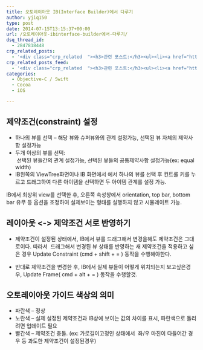 ```yaml
---
title: 오토레이아웃 IB(Interface Builder)에서 다루기
author: yjiq150
type: post
date: 2014-07-15T13:15:37+00:00
url: /오토레이아웃-ibinterface-builder에서-다루기/
dsq_thread_id:
  - 2847818448
crp_related_posts:
  - '<div class="crp_related  "><h3>관련 포스트:</h3><ul><li><a href="https://www.letmecompile.com/intellij-shortcut-keys-mac/"     class="post-854"><span class="crp_title">개발자라면 알아야 할 IntelliJ 필수 단축키 20선 for Mac</span></a></li><li><a href="https://www.letmecompile.com/xcode-%eb%8b%a8%ec%b6%95%ed%82%a4-%eb%aa%a8%ec%9d%8c/"     class="post-860"><span class="crp_title">자주쓰는 Xcode 단축키 모음</span></a></li><li><a href="https://www.letmecompile.com/redis-cluster-sentinel-overview/"     class="post-770"><span class="crp_title">레디스 클러스터, 센티넬 구성 및 동작 방식</span></a></li><li><a href="https://www.letmecompile.com/mysql-innodb-lock-deadlock/"     class="post-763"><span class="crp_title">MySQL InnoDB lock & deadlock 이해하기</span></a></li><li><a href="https://www.letmecompile.com/mysql-innodb-transaction-model/"     class="post-766"><span class="crp_title">MySQL InnoDB Transaction Model 이해하기</span></a></li></ul><div class="crp_clear"></div></div>'
crp_related_posts_feed:
  - '<div class="crp_related  "><h3>관련 포스트:</h3><ul><li><a href="https://www.letmecompile.com/intellij-shortcut-keys-mac/"     class="post-854"><span class="crp_title">개발자라면 알아야 할 IntelliJ 필수 단축키 20선 for Mac</span></a></li><li><a href="https://www.letmecompile.com/xcode-%eb%8b%a8%ec%b6%95%ed%82%a4-%eb%aa%a8%ec%9d%8c/"     class="post-860"><span class="crp_title">자주쓰는 Xcode 단축키 모음</span></a></li><li><a href="https://www.letmecompile.com/redis-cluster-sentinel-overview/"     class="post-770"><span class="crp_title">레디스 클러스터, 센티넬 구성 및 동작 방식</span></a></li><li><a href="https://www.letmecompile.com/mysql-innodb-lock-deadlock/"     class="post-763"><span class="crp_title">MySQL InnoDB lock & deadlock 이해하기</span></a></li><li><a href="https://www.letmecompile.com/mysql-innodb-transaction-model/"     class="post-766"><span class="crp_title">MySQL InnoDB Transaction Model 이해하기</span></a></li></ul><div class="crp_clear"></div></div>'
categories:
  - Objective-C / Swift
  - Cocoa
  - iOS

---
```

## 제약조건(constraint) 설정

  * 하나의 뷰를 선택 &#8211; 해당 뷰와 슈퍼뷰와의 관계 설정가능, 선택된 뷰 자체의 제약사항 설정가능
  * 두개 이상의 뷰를 선택:  
     선택된 뷰들간의 관계 설정가능, 선택된 뷰들의 공통제약사항 설정가능(ex: equal width)
  * IB왼쪽의 ViewTree화면이나 IB 화면에서 에서 하나의 뷰를 선택 후 컨트롤 키를 누르고 드래그하여 다른 아이템을 선택하면 두 아이템 관계를 설정 가능.

IB에서 최상위 view를 선택한 후, 오른쪽 속성창에서 orientation, top bar, bottom bar 유무 등 옵션을 조정하여 실제보이는 형태를 실행하지 않고 시뮬레이트 가능.

## 레이아웃 <-> 제약조건 서로 반영하기

  * 제약조건이 설정된 상태에서, IB에서 뷰를 드래그해서 변경을해도 제약조건은 그대로이다. 따라서  드래그해서 변경된 뷰 상태를 반영하는 새 제약조건을 적용하고 싶은 경우 Update Constraint (cmd + shift + = ) 동작을 수행해야한다.

  * 반대로 제약조건을 변경한 후, IB에서 실제 뷰들이 어떻게 위치되는지 보고싶은경우, Update Frame( cmd + alt + = ) 동작을 수행할것.

## 오토레이아웃 가이드 색상의 의미

  * 파란색 &#8211; 정상
  * 노란색 &#8211; 실제 설정된 제약조건과 IB상에 보이는 값의 차이를 표시, 파란색으로 돌리려면 업데이트 필요
  * 빨간색 &#8211; 제약조건 충돌. (ex: 가로길이고정인 상태에서  좌/우 마진이 다들어간 경우 등 과도한 제약조건이 설정된경우)